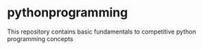 # pythonprogramming
This repository contains basic fundamentals to competitive python programming concepts
